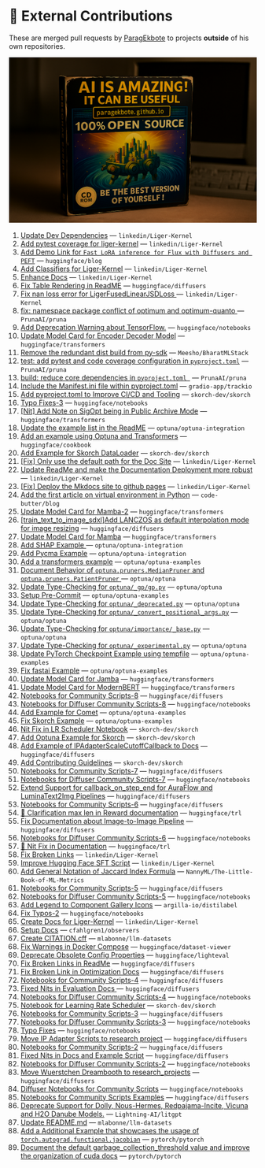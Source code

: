 # 💼 External Contributions

These are merged pull requests by [ParagEkbote](https://github.com/ParagEkbote) to projects **outside** of his own repositories.

![Open Source Contributions](./src/assets/oss_img.webp)

1. [Update Dev Dependencies](https://github.com/linkedin/Liger-Kernel/pull/886) — `linkedin/Liger-Kernel`
2. [Add pytest coverage for liger-kernel](https://github.com/linkedin/Liger-Kernel/pull/876) — `linkedin/Liger-Kernel`
3. [Add Demo Link for `Fast LoRA inference for Flux with Diffusers and PEFT`](https://github.com/huggingface/blog/pull/3044) — `huggingface/blog`
4. [Add Classifiers for Liger-Kernel](https://github.com/linkedin/Liger-Kernel/pull/869) — `linkedin/Liger-Kernel`
5. [Enhance Docs](https://github.com/linkedin/Liger-Kernel/pull/867) — `linkedin/Liger-Kernel`
6. [Fix Table Rendering in ReadME](https://github.com/huggingface/diffusers/pull/12245) — `huggingface/diffusers`
7. [Fix nan loss error for LigerFusedLinearJSDLoss ](https://github.com/linkedin/Liger-Kernel/pull/862) — `linkedin/Liger-Kernel`
8. [fix: namespace package conflict of optimum and optimum-quanto ](https://github.com/PrunaAI/pruna/pull/298) — `PrunaAI/pruna`
9. [Add Deprecation Warning about TensorFlow.](https://github.com/huggingface/notebooks/pull/605) — `huggingface/notebooks`
10. [Update Model Card for Encoder Decoder Model](https://github.com/huggingface/transformers/pull/39272) — `huggingface/transformers`
11. [Remove the redundant dist build from py-sdk](https://github.com/Meesho/BharatMLStack/pull/168) — `Meesho/BharatMLStack`
12. [test: add pytest and code coverage configuration in `pyproject.toml`](https://github.com/PrunaAI/pruna/pull/230) — `PrunaAI/pruna`
13. [build: reduce core dependencies in `pyproject.toml `](https://github.com/PrunaAI/pruna/pull/227) — `PrunaAI/pruna`
14. [Include the Manifest.ini file within pyproject.toml](https://github.com/gradio-app/trackio/pull/75) — `gradio-app/trackio`
15. [Add pyproject.toml to Improve CI/CD and Tooling](https://github.com/skorch-dev/skorch/pull/1108) — `skorch-dev/skorch`
16. [Typo Fixes-3](https://github.com/huggingface/notebooks/pull/598) — `huggingface/notebooks`
17. [[Nit] Add Note on SigOpt being in Public Archive Mode](https://github.com/huggingface/transformers/pull/38610) — `huggingface/transformers`
18. [Update the example list in the ReadME](https://github.com/optuna/optuna-integration/pull/234) — `optuna/optuna-integration`
19. [Add an example using Optuna and Transformers](https://github.com/huggingface/cookbook/pull/304) — `huggingface/cookbook`
20. [Add Example for Skorch DataLoader](https://github.com/skorch-dev/skorch/pull/1105) — `skorch-dev/skorch`
21. [[Fix] Only use the default path for the Doc Site](https://github.com/linkedin/Liger-Kernel/pull/727) — `linkedin/Liger-Kernel`
22. [Update ReadMe and make the Documentation Deployment more robust](https://github.com/linkedin/Liger-Kernel/pull/726) — `linkedin/Liger-Kernel`
23. [[Fix] Deploy the Mkdocs site to github pages](https://github.com/linkedin/Liger-Kernel/pull/724) — `linkedin/Liger-Kernel`
24. [Add the first article on virtual environment in Python](https://github.com/code-butter/blog/pull/1) — `code-butter/blog`
25. [Update Model Card for Mamba-2](https://github.com/huggingface/transformers/pull/37951) — `huggingface/transformers`
26. [[train_text_to_image_sdxl]Add LANCZOS as default interpolation mode for image resizing](https://github.com/huggingface/diffusers/pull/11455) — `huggingface/diffusers`
27. [Update Model Card for Mamba](https://github.com/huggingface/transformers/pull/37863) — `huggingface/transformers`
28. [Add SHAP Example ](https://github.com/optuna/optuna-integration/pull/227) — `optuna/optuna-integration`
29. [Add Pycma Example](https://github.com/optuna/optuna-integration/pull/226) — `optuna/optuna-integration`
30. [Add a transformers example](https://github.com/optuna/optuna-examples/pull/322) — `optuna/optuna-examples`
31. [Document Behavior of `optuna.pruners.MedianPruner` and `optuna.pruners.PatientPruner` ](https://github.com/optuna/optuna/pull/6055) — `optuna/optuna`
32. [Update Type-Checking for `optuna/_gp/gp.py`](https://github.com/optuna/optuna/pull/6053) — `optuna/optuna`
33. [Setup Pre-Commit](https://github.com/optuna/optuna-examples/pull/316) — `optuna/optuna-examples`
34. [Update Type-Checking for `optuna/_deprecated.py`](https://github.com/optuna/optuna/pull/6051) — `optuna/optuna`
35. [Update Type-Checking for `optuna/_convert_positional_args.py`](https://github.com/optuna/optuna/pull/6050) — `optuna/optuna`
36. [Update Type-Checking for `optuna/importance/_base.py`](https://github.com/optuna/optuna/pull/6046) — `optuna/optuna`
37. [Update Type-Checking for `optuna/_experimental.py`](https://github.com/optuna/optuna/pull/6045) — `optuna/optuna`
38. [Update PyTorch Checkpoint Example using tempfile](https://github.com/optuna/optuna-examples/pull/313) — `optuna/optuna-examples`
39. [Fix fastai Example](https://github.com/optuna/optuna-examples/pull/312) — `optuna/optuna-examples`
40. [Update Model Card for Jamba](https://github.com/huggingface/transformers/pull/37152) — `huggingface/transformers`
41. [Update Model Card for ModernBERT](https://github.com/huggingface/transformers/pull/37052) — `huggingface/transformers`
42. [Notebooks for Community Scripts-8](https://github.com/huggingface/diffusers/pull/11128) — `huggingface/diffusers`
43. [Notebooks for Diffuser Community Scripts-8](https://github.com/huggingface/notebooks/pull/559) — `huggingface/notebooks`
44. [Add Example for Comet](https://github.com/optuna/optuna-examples/pull/305) — `optuna/optuna-examples`
45. [Fix Skorch Example](https://github.com/optuna/optuna-examples/pull/303) — `optuna/optuna-examples`
46. [Nit Fix in LR Scheduler Notebook](https://github.com/skorch-dev/skorch/pull/1099) — `skorch-dev/skorch`
47. [Add Optuna Example for Skorch](https://github.com/skorch-dev/skorch/pull/1098) — `skorch-dev/skorch`
48. [Add Example of IPAdapterScaleCutoffCallback to Docs](https://github.com/huggingface/diffusers/pull/10934) — `huggingface/diffusers`
49. [Add Contributing Guidelines](https://github.com/skorch-dev/skorch/pull/1097) — `skorch-dev/skorch`
50. [Notebooks for Community Scripts-7](https://github.com/huggingface/diffusers/pull/10846) — `huggingface/diffusers`
51. [Notebooks for Diffuser Community Scripts-7](https://github.com/huggingface/notebooks/pull/554) — `huggingface/notebooks`
52. [Extend Support for callback_on_step_end for AuraFlow and LuminaText2Img Pipelines](https://github.com/huggingface/diffusers/pull/10746) — `huggingface/diffusers`
53. [Notebooks for Community Scripts-6](https://github.com/huggingface/diffusers/pull/10713) — `huggingface/diffusers`
54. [📖 Clarification max len in Reward documentation](https://github.com/huggingface/trl/pull/2740) — `huggingface/trl`
55. [Fix Documentation about Image-to-Image Pipeline](https://github.com/huggingface/diffusers/pull/10704) — `huggingface/diffusers`
56. [Notebooks for Diffuser Community Scripts-6](https://github.com/huggingface/notebooks/pull/551) — `huggingface/notebooks`
57. [📖 Nit Fix in Documentation](https://github.com/huggingface/trl/pull/2722) — `huggingface/trl`
58. [Fix Broken Links](https://github.com/linkedin/Liger-Kernel/pull/547) — `linkedin/Liger-Kernel`
59. [Improve Hugging Face SFT Script](https://github.com/linkedin/Liger-Kernel/pull/539) — `linkedin/Liger-Kernel`
60. [Add General Notation of Jaccard Index Formula](https://github.com/NannyML/The-Little-Book-of-ML-Metrics/pull/174) — `NannyML/The-Little-Book-of-ML-Metrics`
61. [Notebooks for Community Scripts-5](https://github.com/huggingface/diffusers/pull/10499) — `huggingface/diffusers`
62. [Notebooks for Diffuser Community Scripts-5](https://github.com/huggingface/notebooks/pull/548) — `huggingface/notebooks`
63. [Add Legend to Component Gallery Icons](https://github.com/argilla-io/distilabel/pull/1090) — `argilla-io/distilabel`
64. [Fix Typos-2](https://github.com/huggingface/notebooks/pull/540) — `huggingface/notebooks`
65. [Create Docs for Liger-Kernel](https://github.com/linkedin/Liger-Kernel/pull/485) — `linkedin/Liger-Kernel`
66. [Setup Docs](https://github.com/cfahlgren1/observers/pull/55) — `cfahlgren1/observers`
67. [Create CITATION.cff](https://github.com/mlabonne/llm-datasets/pull/10) — `mlabonne/llm-datasets`
68. [Fix Warnings in Docker Compose](https://github.com/huggingface/dataset-viewer/pull/3120) — `huggingface/dataset-viewer`
69. [Deprecate Obsolete Config Properties](https://github.com/huggingface/lighteval/pull/433) — `huggingface/lighteval`
70. [Fix Broken Links in ReadMe](https://github.com/huggingface/diffusers/pull/10117) — `huggingface/diffusers`
71. [Fix Broken Link in Optimization Docs](https://github.com/huggingface/diffusers/pull/10105) — `huggingface/diffusers`
72. [Notebooks for Community Scripts-4](https://github.com/huggingface/diffusers/pull/10094) — `huggingface/diffusers`
73. [Fixed Nits in Evaluation Docs ](https://github.com/huggingface/diffusers/pull/10063) — `huggingface/diffusers`
74. [Notebooks for Diffuser Community Scripts-4](https://github.com/huggingface/notebooks/pull/536) — `huggingface/notebooks`
75. [Notebook for Learning Rate Scheduler](https://github.com/skorch-dev/skorch/pull/1074) — `skorch-dev/skorch`
76. [Notebooks for Community Scripts-3](https://github.com/huggingface/diffusers/pull/10032) — `huggingface/diffusers`
77. [Notebooks for Diffuser Community Scripts-3](https://github.com/huggingface/notebooks/pull/535) — `huggingface/notebooks`
78. [Typo Fixes](https://github.com/huggingface/notebooks/pull/530) — `huggingface/notebooks`
79. [Move IP Adapter Scripts to research project](https://github.com/huggingface/diffusers/pull/9960) — `huggingface/diffusers`
80. [Notebooks for Community Scripts-2](https://github.com/huggingface/diffusers/pull/9952) — `huggingface/diffusers`
81. [Fixed Nits in Docs and Example Script](https://github.com/huggingface/diffusers/pull/9940) — `huggingface/diffusers`
82. [Notebooks for Diffuser Community Scripts-2](https://github.com/huggingface/notebooks/pull/527) — `huggingface/notebooks`
83. [Move Wuerstchen Dreambooth to research_projects](https://github.com/huggingface/diffusers/pull/9935) — `huggingface/diffusers`
84. [Diffuser Notebooks for Community Scripts](https://github.com/huggingface/notebooks/pull/525) — `huggingface/notebooks`
85. [ Notebooks for Community Scripts Examples](https://github.com/huggingface/diffusers/pull/9905) — `huggingface/diffusers`
86. [Deprecate Support for Dolly, Nous-Hermes, Redpajama-Incite, Vicuna and H2O Danube Models.](https://github.com/Lightning-AI/litgpt/pull/1821) — `Lightning-AI/litgpt`
87. [Update README.md](https://github.com/mlabonne/llm-datasets/pull/6) — `mlabonne/llm-datasets`
88. [Add a Additional Example that showcases the usage of `torch.autograd.functional.jacobian`](https://github.com/pytorch/pytorch/pull/155683) — `pytorch/pytorch`
89. [Document the default garbage_collection_threshold value and improve the organization of cuda docs](https://github.com/pytorch/pytorch/pull/155341) — `pytorch/pytorch`
